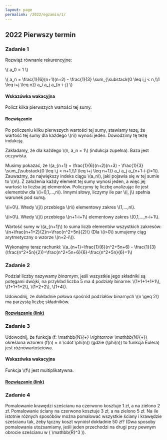 ```yaml
---
layout: page
permalink: /2022/egzamin/1/
---
```


## 2022 Pierwszy termin

### Zadanie 1

<div>

<p>
Rozwiąż równanie rekurencyjne:
</p>
<p>
\( a_0 = 1 \)
</p>
<p>
\( a_n = \frac{1}{6}(n+1)(n+2) - \frac{1}{3} 
		\sum_{\substack{0 \leq i,j < n,\\1 \leq i+j \leq n}} a_i a_j a_{n-i-j} \)
</p>

</div>

<div data-collapse>
  <h4 class="collapsible">Wskazówka wakacyjna</h4>
  <div class="tip">
    Policz kilka pierwszych wartości tej sumy. 
  </div>
</div>

<div data-collapse>
  <h4 class="collapsible">Rozwiązanie</h4>
  <div class="solution">
    <p>
      Po policzeniu kilku pierwszych wartości tej sumy, stawiamy tezę, że wartość tej sumy dla każdego \(n\) wynosi jeden. Dowodzimy tę tezę indukcją.
    </p>
    <p>
      Zakładamy, że dla każdego \(n, a_n = 1\) (indukcja zupełna). Baza jest oczywista.
    </p>
    <p>
      Musimy pokazać, że \(a_{n+1} = \frac{1}{6}(n+2)(n+3) - \frac{1}{3} 
      \sum_{\substack{0 \leq i,j < n+1,\\1 \leq i+j \leq n+1}} a_i a_j a_{n+1-i-j}=1\). Zauważmy, że największy indeks ciągu \(a_n\), jaki pojawia
      się w tej sumie to \(n\). Z założenia każdy element tej sumy wynosi jeden, a więc jej wartość to liczba jej elementów. Policzymy tę liczbę analizując ile jest elementów dla \(i=0,1,...,n\). Innymi słowy, liczymy ile par \(i, j\) spełnia warunek pod sumą.
    </p>
    <p>
      \(i=0\). Wtedy \(j\) przebiega \(n\) elementowy zakres \(1,...,n\).
    </p>
    <p>
      \(i>0\). Wtedy \(j\) przebiega \(n+1-i+1\) elementowy zakres \(0,1,...,n-i+1\).
    </p>
    <p>
      Wartość sumy w \(a_{n+1}\) to suma liczb elementów wszystkich zakresów: \(n+\frac{n+1+2}{2}n=\frac{n^2+5n}{2}\) (Dla \(i>0\) sumujemy ciąg arytmetyczny o wzorze \(n+2-i\)).
      <p>
      Wykonajmy teraz rachunki:
      \(a_{n+1}=\frac{1}{6}(n^2+5n+6) - \frac{1}{3}(\frac{n^2+5n}{2})=\frac{n^2+5n+6}{6}-\frac{n^2+5n}{6}=1\)
      </p>
    </p>
  </div>
</div>

### Zadanie 2

<div>

<p>
Podział liczby nazywamy <em>binarnym</em>, jeśli wszystkie jego składniki są potęgami dwójki, na przykład
liczba 5 ma 4 podziały binarne: \(1+1+1+1+1\), \(1+1+1+2\), \(1+2+2\), \(1+4\).
</p>
<p>
Udowodnij, że dokładnie połowa spośród podziałów binarnych \(n \geq 2\) ma parzystą liczbę składników.
</p>

</div>

<div>
  <h4 class="collapsible"><a href="https://math.stackexchange.com/questions/81041">Rozwiązanie (link)</a></h4>
</div>

### Zadanie 3

<div>

Udowodnij, że funkcja \(f: \mathbb{N}_{+} \rightarrow \mathbb{N}_{+}\) określona wzorem \(f(n) = n \cdot \phi(n)\)
(gdzie \(\phi(n)\) to funkcja Eulera) jest różnowartościowa.

<div data-collapse>
  <h4 class="collapsible">Wskazówka wakacyjna</h4>
  <div class="tip">
    Funkcja \(f\) jest multiplikatywna. 
  </div>
</div>

</div>

<div>
  <h4 class="collapsible"><a href="https://math.stackexchange.com/questions/539558">Rozwiązanie (link)</a></h4>
</div>

### Zadanie 4

<div>

Pomalowanie krawędzi sześcianu na czerwono kosztuje 1 zł, a na zielono 2 zł. Pomalowanie ściany na czerwono kosztuje
3 zł, a na zielono 5 zł. Na ile istotnie różnych sposóbów można pomalować wszystkie ściany i krawędzie sześcianu tak,
żeby łączny koszt wyniósł dokładnie 50 zł? (Dwa sposoby pomalowania utożsamiamy, jeśli jeden przechodzi na drugi przy
pewnym obrocie sześcianu w \( \mathbb{R}^3 \)).

</div>

